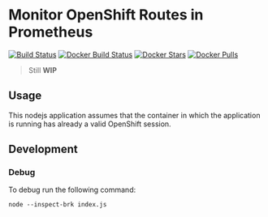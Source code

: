 # Monitor OpenShift Routes in Prometheus

[![Build Status](https://travis-ci.org/toolisticon/oc-routes-prometheus-exporter.svg?branch=master)](https://travis-ci.org/toolisticon/oc-routes-prometheus-exporter)
[![Docker Build Status](https://img.shields.io/docker/build/toolisticon/oc-routes-prometheus-exporter.svg)](https://hub.docker.com/r/toolisticon/oc-routes-prometheus-exporter/)
[![Docker Stars](https://img.shields.io/docker/stars/toolisticon/oc-routes-prometheus-exporter.svg)](https://hub.docker.com/r/toolisticon/oc-routes-prometheus-exporter/)
[![Docker Pulls](https://img.shields.io/docker/pulls/toolisticon/oc-routes-prometheus-exporter.svg)](https://hub.docker.com/r/toolisticon/oc-routes-prometheus-exporter/)

> Still **WIP**

## Usage

This nodejs application assumes that the container in which the application is running has already a valid OpenShift session.

## Development

### Debug

To debug run the following command:
```
node --inspect-brk index.js
```